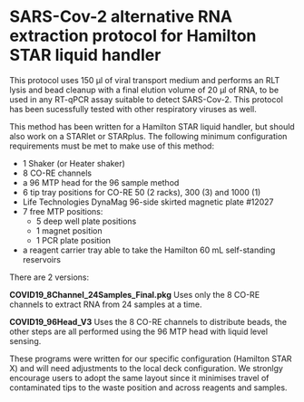 # SARS-Cov-2 alternative RNA extraction protocol for Hamilton STAR liquid handler

This protocol uses 150 µl of viral transport medium and performs an RLT lysis and bead cleanup with a final elution volume of 20 µl of RNA, to be used in any RT-qPCR assay suitable to detect SARS-Cov-2. This protocol has been sucessfully tested with other respiratory viruses as well.

This method has been written for a Hamilton STAR liquid handler, but should also work on a STARlet or STARplus. The following  minimum configuration requirements must be met to make use of this method:

- 1 Shaker (or Heater shaker)
- 8 CO-RE channels
- a 96 MTP head for the 96 sample method
- 6 tip tray positions for CO-RE 50 (2 racks), 300 (3) and 1000 (1)
- Life Technologies DynaMag 96-side skirted magnetic plate #12027
- 7 free MTP positions:
  - 5 deep well plate positions
  - 1 magnet position
  - 1 PCR plate position
- a reagent carrier tray able to take the Hamilton 60 mL self-standing reservoirs

There are 2 versions: 

**COVID19_8Channel_24Samples_Final.pkg**
Uses only the 8 CO-RE channels to extract RNA from 24 samples at a time.

**COVID19_96Head_V3**
Uses the 8 CO-RE channels to distribute beads, the other steps are all performed using the 96 MTP head with liquid level sensing.

These programs were written for our specific configuration (Hamilton STAR X) and will need adjustments to the local deck configuration. We stronlgy encourage users to adopt the same layout since it minimises travel of contaminated tips to the waste position and across reagents and samples.
